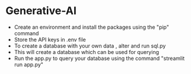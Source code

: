 # Generative-AI
- Create an environment and install the packages using the "pip" command
- Store the API keys in .env  file
- To create a database with your own data , alter and run sql.py
- This will create a database which can be used for querying
- Run the app.py to query your database using the command "streamlit run app.py"
